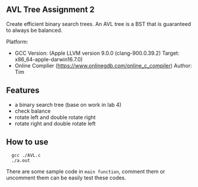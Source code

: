 ## AVL Tree Assignment 2
Create efficient binary search trees. An AVL tree is a BST that is guaranteed to always be balanced.

Platform:

- GCC Version: (Apple LLVM version 9.0.0 (clang-900.0.39.2) Target: x86_64-apple-darwin16.7.0)
- Online Complier (https://www.onlinegdb.com/online_c_compiler)
Author: Tim

## Features
- a binary search tree (base on work in lab 4)
- check balance
- rotate left and double rotate right
- rotate right and double rotate left

## How to use

```
  gcc ./AVL.c
  ./a.out
```
There are some sample code in `main function`, comment them or uncomment them can be easily test these codes.
